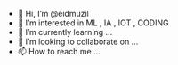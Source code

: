 - 👋 Hi, I’m @eidmuzil
- 👀 I’m interested in ML , IA , IOT , CODING 
- 🌱 I’m currently learning ...
- 💞️ I’m looking to collaborate on ...
- 📫 How to reach me ...

<!---
eidmuzil/eidmuzil is a ✨ special ✨ repository because its `README.md` (this file) appears on your GitHub profile.
You can click the Preview link to take a look at your changes.
--->
